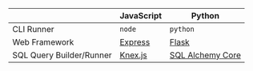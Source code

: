 | | JavaScript | Python |
|---|---|---|
| CLI Runner | `node` | `python` |
| Web Framework | [Express](https://expressjs.com/) | [Flask](https://flask.palletsprojects.com/en/2.1.x/) |
| SQL Query Builder/Runner | [Knex.js](http://knexjs.org/) | [SQL Alchemy Core](https://docs.sqlalchemy.org/en/14/core/) |
